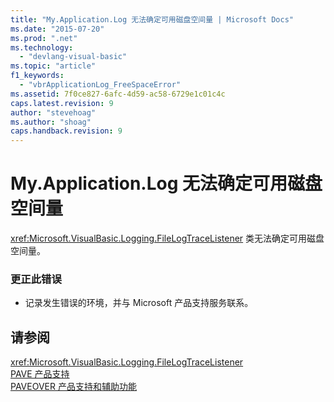 ```yaml
---
title: "My.Application.Log 无法确定可用磁盘空间量 | Microsoft Docs"
ms.date: "2015-07-20"
ms.prod: ".net"
ms.technology: 
  - "devlang-visual-basic"
ms.topic: "article"
f1_keywords: 
  - "vbrApplicationLog_FreeSpaceError"
ms.assetid: 7f0ce827-6afc-4d59-ac58-6729e1c01c4c
caps.latest.revision: 9
author: "stevehoag"
ms.author: "shoag"
caps.handback.revision: 9
---
```

# My.Application.Log 无法确定可用磁盘空间量
<xref:Microsoft.VisualBasic.Logging.FileLogTraceListener> 类无法确定可用磁盘空间量。  
  
### 更正此错误  
  
-   记录发生错误的环境，并与 Microsoft 产品支持服务联系。  
  
## 请参阅  
 <xref:Microsoft.VisualBasic.Logging.FileLogTraceListener>   
 [PAVE 产品支持](http://msdn.microsoft.com/zh-cn/77e75b8b-817d-45bf-9c38-458930d873b4)   
 [PAVEOVER 产品支持和辅助功能](http://msdn.microsoft.com/zh-cn/14e1d293-7b6d-40a6-bf3e-a92f8ee6c88c)